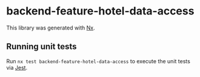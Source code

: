 # backend-feature-hotel-data-access

This library was generated with [Nx](https://nx.dev).

## Running unit tests

Run `nx test backend-feature-hotel-data-access` to execute the unit tests via [Jest](https://jestjs.io).
